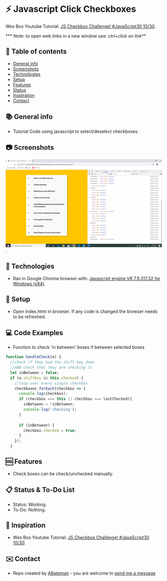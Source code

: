 # :zap: Javascript Click Checkboxes

Wes Bos Youtube Tutorial: [JS Checkbox Challenge! #JavaScript30 10/30](https://www.youtube.com/watch?v=RIPYsKx1iiU&list=PLu8EoSxDXHP6CGK4YVJhL_VWetA865GOH&index=11&t=0s).

*** Note: to open web links in a new window use: _ctrl+click on link_**

## :page_facing_up: Table of contents

* [General info](#general-info)
* [Screenshots](#screenshots)
* [Technologies](#technologies)
* [Setup](#setup)
* [Features](#features)
* [Status](#status)
* [Inspiration](#inspiration)
* [Contact](#contact)

## :books: General info

* Tutorial Code using javascript to select/deselect checkboxes.

## :camera: Screenshots

![Example screenshot](./img/check.png).

## :signal_strength: Technologies

* Ran in Google Chrome browser with: [Javascript engine V8 7.9.317.32 for Windows (x64)](https://v8.dev/).

## :floppy_disk: Setup

* Open index.html in browser. If any code is changed the browser needs to be refreshed.

## :computer: Code Examples

* Function to check 'in between' boxes if between selected boxes

```javascript
function handleCheck(e) {
  //check if they had the shift key down
  //AND check that they are checking it
  let inBetween = false;
  if (e.shiftKey && this.checked) {
    //loop over every single checkbox
    checkboxes.forEach(checkbox => {
      console.log(checkbox);
      if (checkbox === this || checkbox === lastChecked){
        inBetween = !inBetween;
        console.log('checking');
      }
      
      if (inBetween) {
        checkbox.checked = true;    
      }
    });
  }
```

## :cool: Features

*  Check boxes can be check/unchecked manually.

## :clipboard: Status & To-Do List

* Status: Working.
* To-Do: Nothing.

## :clap: Inspiration

* Wes Bos Youtube Tutorial: [JS Checkbox Challenge! #JavaScript30 10/30](https://www.youtube.com/watch?v=RIPYsKx1iiU&list=PLu8EoSxDXHP6CGK4YVJhL_VWetA865GOH&index=11&t=0s).

## :envelope: Contact

* Repo created by [ABateman](https://www.andrewbateman.org) - you are welcome to [send me a message](https://andrewbateman.org/contact)
